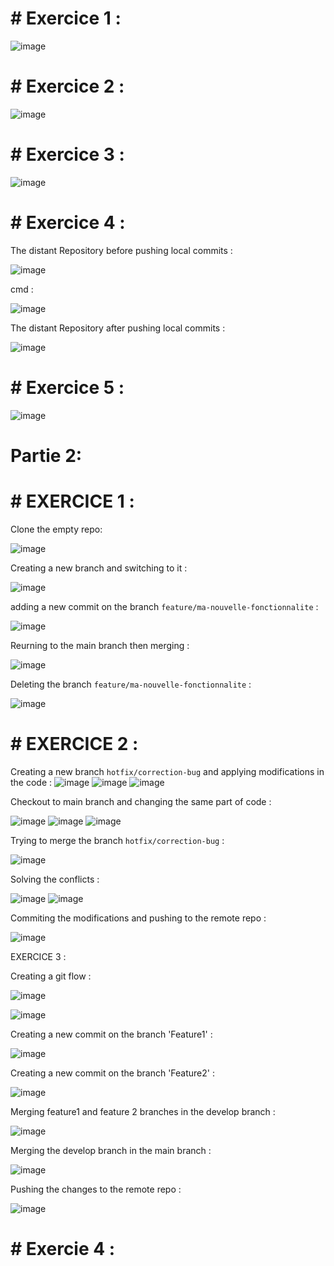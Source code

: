 # # Exercice 1 :

![image](https://github.com/firassaada/Devops_Tps/assets/94303698/23e39e58-44e5-4db7-bb4a-510f307ad0ec)

# # Exercice 2 : 

![image](https://github.com/firassaada/Devops_Tps/assets/94303698/4911078a-3ede-47a7-be78-7798d25edd96)

# # Exercice 3 :

![image](https://github.com/firassaada/Devops_Tps/assets/94303698/b6e1b998-4b56-41e4-988e-8943a586b325)

# # Exercice 4 :

The distant Repository before pushing local commits :

![image](https://github.com/firassaada/Devops_Tps/assets/94303698/77a0e4ed-271d-478a-b383-98053792fc75)

cmd :

![image](https://github.com/firassaada/Devops_Tps/assets/94303698/1501e92b-5b8f-43e5-82ea-e02b32e0d40e)

The distant Repository after pushing local commits :

![image](https://github.com/firassaada/Devops_Tps/assets/94303698/2bca3a28-1f1f-4e06-b010-a72da5b4156c)

# # Exercice 5 :

![image](https://github.com/firassaada/Devops_Tps/assets/94303698/b9350d91-31b2-4f81-9bca-6abb5d0313be)


# Partie 2:

# # EXERCICE 1 :

Clone the empty repo:

![image](https://github.com/firassaada/Devops_Tps/assets/94303698/60976364-e4a5-46a4-a843-e6e59c16795f)

Creating a new branch and switching to it :

![image](https://github.com/firassaada/Devops_Tps/assets/94303698/111768e4-989c-44d5-a3d8-8c1835802dab)


adding a new commit on the branch `feature/ma-nouvelle-fonctionnalite` :

![image](https://github.com/firassaada/Devops_Tps/assets/94303698/a6d2d79e-e065-4242-8b9c-883ca19007c5)


Reurning to the main branch then merging :

![image](https://github.com/firassaada/Devops_Tps/assets/94303698/abbfe8a2-1ea5-46d9-b856-e203f4f02e7b)

Deleting the branch `feature/ma-nouvelle-fonctionnalite` :

![image](https://github.com/firassaada/Devops_Tps/assets/94303698/3e91acc4-c8d8-468e-9673-eb57e5c787c3)

# # EXERCICE 2 :

Creating a new branch `hotfix/correction-bug` and applying modifications in the code :
![image](https://github.com/firassaada/Devops_Tps/assets/94303698/55cf08e0-0815-48d5-9750-ae0fea9e2527)
![image](https://github.com/firassaada/Devops_Tps/assets/94303698/37bcd501-dbc1-405e-a793-afc8bb61b6fb)
![image](https://github.com/firassaada/Devops_Tps/assets/94303698/c9933724-6705-4b87-8f42-701a80bbb488)

Checkout to main branch and changing the same part of code :

![image](https://github.com/firassaada/Devops_Tps/assets/94303698/c4280cf4-b4c0-4773-9a50-c41905527e65)
![image](https://github.com/firassaada/Devops_Tps/assets/94303698/2d8d5f9d-f1f8-4873-8f36-121a1fe20d84)
![image](https://github.com/firassaada/Devops_Tps/assets/94303698/d6a2a08d-3a7b-4ca1-becc-dd1ffde48c2c)

Trying to merge the branch `hotfix/correction-bug` :

![image](https://github.com/firassaada/Devops_Tps/assets/94303698/534c6a89-51fc-4f24-9789-4d7faa7c7911)

Solving the conflicts  :

![image](https://github.com/firassaada/Devops_Tps/assets/94303698/06ca6f9f-e3ba-4541-8715-ddf465664e31)
![image](https://github.com/firassaada/Devops_Tps/assets/94303698/3004b569-8e28-433d-9eca-f64ce6a523fd)

Commiting the modifications and pushing to the remote repo : 

![image](https://github.com/firassaada/Devops_Tps/assets/94303698/c4c0fa1a-507e-45bc-9e08-b7c02d4fc7d1)

EXERCICE 3 :

Creating a git flow :

![image](https://github.com/firassaada/Devops_Tps/assets/94303698/11c1a354-b06a-4722-b8e1-79c69e49e0b3)

![image](https://github.com/firassaada/Devops_Tps/assets/94303698/5bcaaa57-a7a6-4592-9b58-07cd70692bad)

Creating a new commit on the branch 'Feature1' :

![image](https://github.com/firassaada/Devops_Tps/assets/94303698/8b8d5329-b41b-44ea-ba21-9279a20d0fb4)

Creating a new commit on the branch 'Feature2' :

![image](https://github.com/firassaada/Devops_Tps/assets/94303698/2f12c5e5-d3da-42ae-b032-3d58889a2ce7)


Merging feature1 and feature 2 branches in the develop branch :

![image](https://github.com/firassaada/Devops_Tps/assets/94303698/af199c33-c475-4597-b320-da1240a4eaee)


Merging the develop branch in the main branch :

![image](https://github.com/firassaada/Devops_Tps/assets/94303698/e68fff8f-d656-41d8-92b3-86509a9e45bc)

Pushing the changes to the remote repo :

![image](https://github.com/firassaada/Devops_Tps/assets/94303698/06acf086-4f97-4694-a433-3e075dd2fc60)

# # Exercie 4 :


